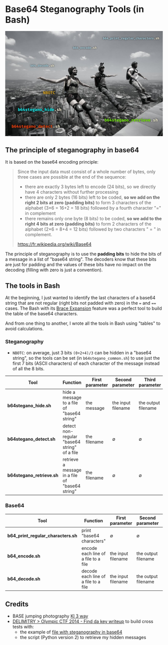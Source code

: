 # Base64 Steganography Tools (in Bash)

![BASE jumping photography Kl 3 way](./doc/base64-steganography-tools.jpg)

## The principle of steganography in base64

It is based on the base64 encoding principle: 

> Since the input data must consist of a whole number of bytes, only three cases are possible at the end of the sequence:
> * there are exactly 3 bytes left to encode (24 bits), so we directly have 4 characters without further processing
> * there are only 2 bytes (16 bits) left to be coded, **so we add on the right 2 bits at zero (padding bits)** to form 3 characters of the alphabet (3×6 = 16+2 = 18 bits) followed by a fourth character "=" in complement
> * there remains only one byte (8 bits) to be coded, **so we add to the right 4 bits at zero (padding bits)** to form 2 characters of the alphabet (2×6 = 8+4 = 12 bits) followed by two characters " = " in complement.
>
> https://fr.wikipedia.org/wiki/Base64

The principle of steganography is to use the **padding bits** to hide the bits of a message in a list of "base64 string". The decoders know that these bits are just for padding and the values of these bits have no impact on the decoding (filling with zero is just a convention).

## The tools in Bash

At the beginning, I just wanted to identify the last characters of a base64 string that are not regular (right bits not padded with zero) in the `=` and `==` cases. The Bash with its [Brace Expansion](https://www.gnu.org/software/bash/manual/html_node/Brace-Expansion.html#Brace-Expansion) feature was a perfect tool to build the table of the base64 characters.

And from one thing to another, I wrote all the tools in Bash using "tables" to avoid calculations.

### Steganography

* `NBOTC`: on average, just 3 bits `(0+2+4)/3` can be hidden in a "base64 string", so the tools can be set (in `b64stegano_common.sh`) to use just the first 7 bits (ASCII characters) of each character of the message instead of all the 8 bits.

Tool | Function | First parameter | Second parameter | Third parameter
---|---|---|---|---
**b64stegano_hide.sh** | hide a message to a file of "base64 string" | the message | the input filename | the output filename
**b64stegano_detect.sh** | detect non-regular "base64 string" of a file | the filename | ∅ | ∅
**b64stegano_retrieve.sh** | retrieve a message in a file of "base64 string" | the filename | ∅ | ∅

### Base64

Tool | Function | First parameter | Second parameter | Third parameter
---|---|---|---|---
**b64_print_regular_characters.sh** | print "base64 characters" | ∅ | ∅| ∅
**b64_encode.sh** | encode each line of a file to a file | the input filename | the output filename | ∅
**b64_decode.sh** | decode each line of a file to a file | the input filename | the output filename | ∅

## Credits

* BASE jumping photography [Kl 3 way](http://www.basejumper.com/photos/Building/Kl_3_way_796.html)
* [DELIMITRY > Olympic CTF 2014 - Find da key writeup](https://delimitry.blogspot.com/2014/02/olympic-ctf-2014-find-da-key-writeup.html) to build cross tests with:
    * the example of [file with steganography in base64](http://shell-storm.org/repo/CTF/Olympic-2014/Find_da_Key/stego.txt)
    * the script (Python version 2) to retrieve my hidden messages

